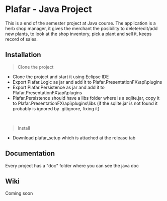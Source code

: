# Plafar - Java Project

This is a end of the semester project at Java course.
The application is a herb shop manager, it gives the merchant the posibility to delete/edit/add new plants, to look at the shop inventory,
pick a plant and sell it, keeps record of sales.

## Installation
> Clone the project
* Clone the project and start it using Eclipse IDE
* Export Plafar.Logic as jar and add it to Plafar.PresentationFX\api\plugins
* Export Plafar.Persistence as jar and add it to Plafar.PresentationFX\api\plugins
* Plafar.Persistence should have a libs folder where is a sqlite.jar, copy it to Plafar.PresentationFX\api\plugins\libs
(if the sqlite.jar is not found it probably is ignored by .gitignore, fixing it)

<br/>

> Install
* Download plafar_setup which is attached at the release tab

## Documentation
Every project has a "doc" folder where you can see the java doc

## Wiki
Coming soon
